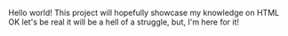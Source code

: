 Hello world!
This project will hopefully showcase my knowledge on HTML
OK let's be real it will be a hell of a struggle, but, I'm here for it!